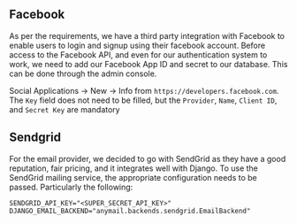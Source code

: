 ## Facebook

As per the requirements, we have a third party integration with Facebook to enable users to login and signup using their facebook account. Before access to the Facebook API, and even for our authentication system to work, we need to add our Facebook App ID and secret to our database. This can be done through the admin console.

Social Applications -> New -> Info from `https://developers.facebook.com`. The `Key` field does not need to be filled, but the `Provider`, `Name`, `Client ID`, and `Secret Key` are mandatory

## Sendgrid

For the email provider, we decided to go with SendGrid as they have a good reputation, fair pricing, and it integrates well with Django. To use the SendGrid mailing service, the appropriate configuration needs to be passed. Particularly the following:

```.env
SENDGRID_API_KEY="<SUPER_SECRET_API_KEY>"
DJANGO_EMAIL_BACKEND="anymail.backends.sendgrid.EmailBackend"
```
